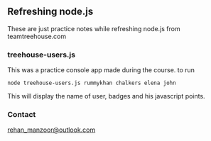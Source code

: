 ## Refreshing node.js

These are just practice notes while refreshing node.js from teamtreehouse.com

### treehouse-users.js
This was a practice console app made during the course. to run

`node treehouse-users.js rummykhan chalkers elena john`

This will display the name of user, badges and his javascript points.


### Contact
[rehan_manzoor@outlook.com](mailto://rehan_manzoor@outlook.com)